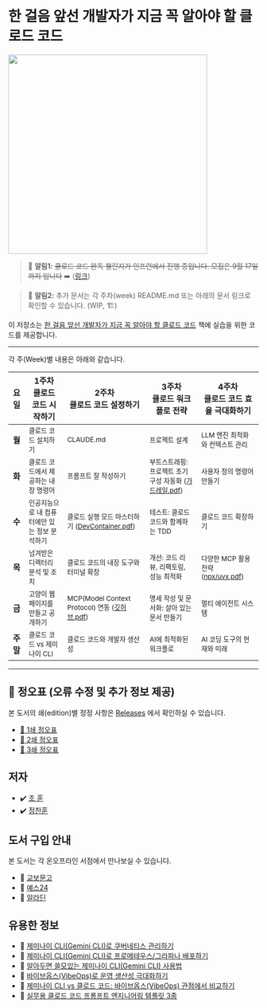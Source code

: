 # 한 걸음 앞선 개발자가 지금 꼭 알아야 할 클로드 코드 
<a href="https://product.kyobobook.co.kr/detail/S000217402731">
<img src="https://contents.kyobobook.co.kr/sih/fit-in/458x0/pdt/9791140715725.jpg" width="400">
</a>
</br>

> 🔔 **알림1:** ~~클로드 코드 완독 챌린지가 인프런에서 진행 중입니다. 모집은 9월 17일까지 입니다~~ ➡️ ([링크](https://www.inflearn.com/challenge/4%EC%A3%BC-%EA%B3%BC%EC%A0%95-%ED%95%9C-%EA%B1%B8%EC%9D%8C-%EC%95%9E%EC%84%A0-%EA%B0%9C%EB%B0%9C%EC%9E%90%EB%A5%BC-%EC%9C%84))

> 🔔 **알림2:** 추가 문서는 각 주차(week) README.md 또는 아래의 문서 링크로 확인할 수 있습니다. (WIP, 🏗️) 

이 저장소는 [한 걸음 앞선 개발자가 지금 꼭 알아야  할 클로드  코드](https://www.yes24.com/product/goods/152379887) 책에 실습을 위한 코드를 제공합니다.

---

각 주(Week)별 내용은 아래와 같습니다.

| 요일 | **1주차**<br>클로드 코드 시작하기 | **2주차**<br>클로드 코드 설정하기 | **3주차**<br>클로드 워크플로 전략 | **4주차**<br>클로드 코드 효율 극대화하기 |
|:----:|------|------|------|------|
| **월** | <small>클로드 코드 설치하기</small> | <small>CLAUDE.md</small> | <small>프로젝트 설계</small> | <small>LLM 엔진 최적화와 컨텍스트 관리</small> |
| **화** | <small>클로드 코드에서 제공하는 내장 명령어</small> | <small>프롬프트 잘 작성하기</small> | <small>부트스트래핑: 프로젝트 초기 구성 자동화 ([가드레일.pdf](./week3/Tue/%5B%ED%81%B4%EB%A1%9C%EB%93%9C_%EC%BD%94%EB%93%9C%5D_p236%2C%20%EC%9D%B8%EA%B3%B5%EC%A7%80%EB%8A%A5%EC%9D%B4%20%EC%83%9D%EC%84%B1%ED%95%9C%20%EC%BD%94%EB%93%9C%EC%9D%98%20%EB%8F%99%EC%9E%91%EC%9D%84%20%EB%B3%B4%EC%9E%A5%ED%95%98%EB%8A%94%20%EA%B0%80%EB%93%9C%EB%A0%88%EC%9D%BC%20%28w_%20Playwright%29.pdf))</small> | <small>사용자 정의 명령어 만들기</small> |
| **수** | <small>인공지능으로 내 컴퓨터에만 있는 정보 분석하기</small> | <small>클로드 실행 모드 마스터하기 ([DevContainer.pdf](./week2/Wed/%5B%ED%81%B4%EB%A1%9C%EB%93%9C_%EC%BD%94%EB%93%9C%5D_p151_%EA%B0%9C%EB%B0%9C%EC%9E%90%EB%A5%BC_%EC%9C%84%ED%95%9C_Dev_Container%EC%99%80_DevPod.pdf))</small> | <small>테스트: 클로드 코드와 함께하는 TDD</small> | <small>클로드 코드 확장하기</small> |
| **목** | <small>넘겨받은 디렉터리 분석 및 조치</small> | <small>클로드 코드의 내장 도구와 터미널 확장</small> | <small>개선: 코드 리뷰, 리팩토링, 성능 최적화</small> | <small>다양한 MCP 활용 전략 ([npx/uvx.pdf](./week4/Thu/%5B%ED%81%B4%EB%A1%9C%EB%93%9C_%EC%BD%94%EB%93%9C%5D_p329%EC%99%B8_npx%3Auvx%EB%8A%94_%EC%99%9C_AI_%EC%8B%9C%EB%8C%80%EC%97%90_%ED%95%84%EC%9A%94%ED%95%98%EB%A9%B0_%EB%8F%99%EC%8B%9C%EC%97%90_%EC%9C%84%ED%97%98%ED%95%A0%EA%B9%8C%EC%9A%94.pdf))</small> |
| **금** | <small>고양이 웹 페이지를 만들고 공개하기</small> | <small>MCP(Model Context Protocol) 연동 ([깃허브.pdf](./week2/Fri/%5B%ED%81%B4%EB%A1%9C%EB%93%9C_%EC%BD%94%EB%93%9C%5D_p198_%EA%B9%83%ED%97%88%EB%B8%8C_MCP_%EC%84%9C%EB%B2%84_%EC%B6%94%EA%B0%80%ED%95%98%EA%B8%B0.pdf))</small> | <small>명세 작성 및 문서화: 살아 있는 문서 만들기</small> | <small>멀티 에이전트 시스템</small> |
| **주말** | <small>클로드 코드 vs 제미나이 CLI</small> | <small>클로드 코드와 개발자 생산성</small> | <small>AI에 최적화된 워크플로</small> | <small>AI 코딩 도구의 현재와 미래</small> |

---

## 📌 정오표 (오류 수정 및 추가 정보 제공)
본 도서의 쇄(edition)별 정정 사항은 [Releases](https://github.com/sysnet4admin/_Book_Claude-Code/releases/) 에서 확인하실 수 있습니다.
- [📑  1쇄 정오표](https://github.com/sysnet4admin/_Book_Claude-Code/releases/tag/1st-edition)
- [📑  2쇄 정오표](https://github.com/sysnet4admin/_Book_Claude-Code/releases/tag/2nd-edition)
- [📑  3쇄 정오표](https://github.com/sysnet4admin/_Book_Claude-Code/releases/tag/3rd-edition)

## 저자
- ✔️   [조 훈](https://github.com/sysnet4admin)
- ✔️   [정찬훈](https://github.com/keyolk)

## 도서 구입 안내
본 도서는 각 온오프라인 서점에서 만나보실 수 있습니다.
- 📍  [교보문고](https://gilbut.co/c/25087705fh)
- 📍  [예스24](https://gilbut.co/c/25089736aH)
- 📍  [알라딘](https://gilbut.co/c/25082385Mq)

## 유용한 정보
-  📜 [제미나이 CLI(Gemini CLI)로 쿠버네티스 관리하기](https://yozm.wishket.com/magazine/detail/3228/)
-  📜 [제미나이 CLI(Gemini CLI)로 프로메테우스/그라파나 배포하기](https://yozm.wishket.com/magazine/detail/3239/)
-  📜 [알아두면 쓸모있는 제미나이 CLI(Gemini CLI) 사용법](https://yozm.wishket.com/magazine/detail/3259/)
-  📜 [바이브옵스(VibeOps)로 운영 생산성 극대화하기](https://yozm.wishket.com/magazine/detail/3325/)
-  📜 [제미나이 CLI vs 클로드 코드: 바이브옵스(VibeOps) 관점에서 비교하기](https://yozm.wishket.com/magazine/detail/3334/)
-  📜 [실무용 클로드 코드 프롬프트 엔지니어링 템플릿 3종](https://yozm.wishket.com/magazine/detail/3353/)


